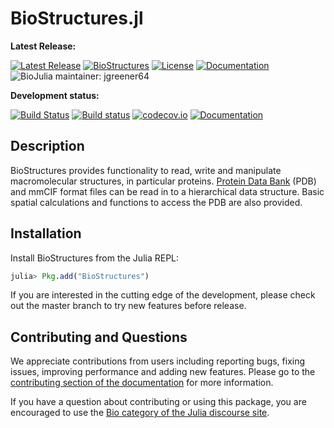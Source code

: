 # BioStructures.jl

**Latest Release:**

[![Latest Release](https://img.shields.io/github/release/BioJulia/BioStructures.jl.svg)](https://github.com/BioJulia/BioStructures.jl/releases/latest)
[![BioStructures](http://pkg.julialang.org/badges/BioStructures_0.6.svg)](http://pkg.julialang.org/?pkg=BioStructures)
[![License](https://img.shields.io/badge/license-MIT-green.svg)](https://github.com/BioJulia/BioStructures.jl/blob/master/LICENSE.md)
[![Documentation](https://img.shields.io/badge/docs-stable-blue.svg)](https://biojulia.github.io/BioStructures.jl/stable)
![BioJulia maintainer: jgreener64](https://img.shields.io/badge/BioJulia%20Maintainer-jgreener64-orange.svg)

**Development status:**

[![Build Status](https://travis-ci.org/BioJulia/BioStructures.jl.svg?branch=master)](https://travis-ci.org/BioJulia/BioStructures.jl)
[![Build status](https://ci.appveyor.com/api/projects/status/ltynlacyj689ei1u/branch/master?svg=true)](https://ci.appveyor.com/project/jgreener64/biostructures-jl/branch/master)
[![codecov.io](http://codecov.io/github/BioJulia/BioStructures.jl/coverage.svg?branch=master)](http://codecov.io/github/BioJulia/BioStructures.jl?branch=master)
[![Documentation](https://img.shields.io/badge/docs-latest-blue.svg)](https://biojulia.github.io/BioStructures.jl/latest)

## Description

BioStructures provides functionality to read, write and manipulate
macromolecular structures, in particular proteins.
[Protein Data Bank](https://www.rcsb.org/pdb/home/home.do) (PDB) and mmCIF
format files can be read in to a hierarchical data structure. Basic spatial
calculations and functions to access the PDB are also provided.

## Installation

Install BioStructures from the Julia REPL:

```julia
julia> Pkg.add("BioStructures")
```

If you are interested in the cutting edge of the development, please check out
the master branch to try new features before release.

## Contributing and Questions

We appreciate contributions from users including reporting bugs, fixing issues,
improving performance and adding new features.
Please go to the [contributing section of the documentation](http://biojulia.github.io/BioStructures.jl/latest/contributing)
for more information.

If you have a question about
contributing or using this package, you are encouraged to use the
[Bio category of the Julia discourse
site](https://discourse.julialang.org/c/domain/bio).
